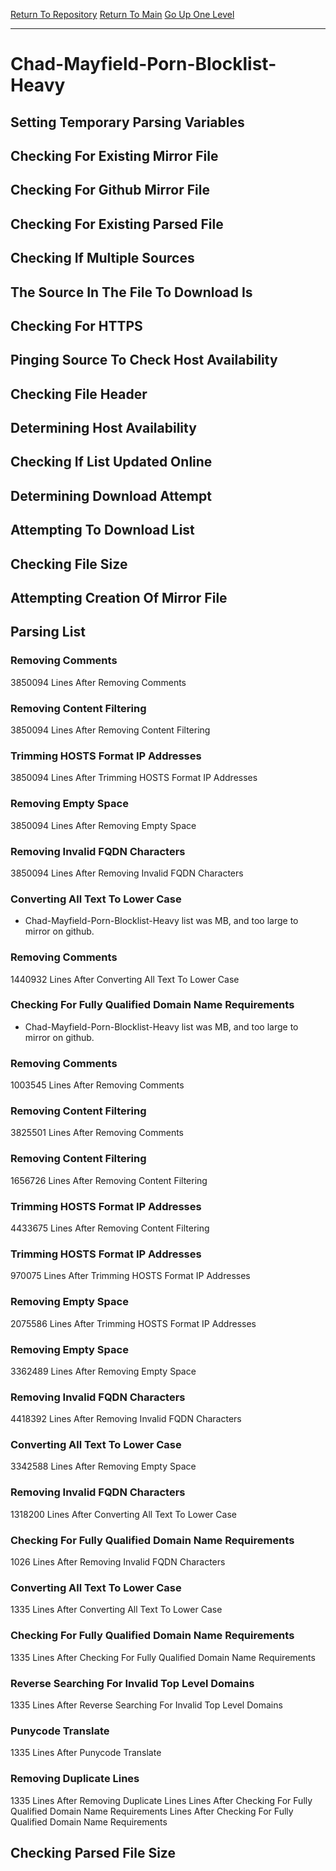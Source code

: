 [Return To Repository](https://github.com/DigitalWarrior/piholeparser/)
[Return To Main](https://github.com/DigitalWarrior/piholeparser/blob/master/RecentRunLogs/Mainlog.md)
[Go Up One Level](https://github.com/DigitalWarrior/piholeparser/blob/master/RecentRunLogs/TopLevelScripts/30-Processing-External-Blacklists.md)
____________________________________
# Chad-Mayfield-Porn-Blocklist-Heavy
## Setting Temporary Parsing Variables
## Checking For Existing Mirror File
## Checking For Github Mirror File
## Checking For Existing Parsed File
## Checking If Multiple Sources
## The Source In The File To Download Is
## Checking For HTTPS
## Pinging Source To Check Host Availability
## Checking File Header
## Determining Host Availability
## Checking If List Updated Online
## Determining Download Attempt
## Attempting To Download List
## Checking File Size
## Attempting Creation Of Mirror File
## Parsing List
### Removing Comments
3850094 Lines After Removing Comments
### Removing Content Filtering
3850094 Lines After Removing Content Filtering
### Trimming HOSTS Format IP Addresses
3850094 Lines After Trimming HOSTS Format IP Addresses
### Removing Empty Space
3850094 Lines After Removing Empty Space
### Removing Invalid FQDN Characters
3850094 Lines After Removing Invalid FQDN Characters
### Converting All Text To Lower Case
* Chad-Mayfield-Porn-Blocklist-Heavy list was  MB, and too large to mirror on github. 
### Removing Comments
1440932 Lines After Converting All Text To Lower Case
### Checking For Fully Qualified Domain Name Requirements
* Chad-Mayfield-Porn-Blocklist-Heavy list was  MB, and too large to mirror on github. 
### Removing Comments
1003545 Lines After Removing Comments
### Removing Content Filtering
3825501 Lines After Removing Comments
### Removing Content Filtering
1656726 Lines After Removing Content Filtering
### Trimming HOSTS Format IP Addresses
4433675 Lines After Removing Content Filtering
### Trimming HOSTS Format IP Addresses
970075 Lines After Trimming HOSTS Format IP Addresses
### Removing Empty Space
2075586 Lines After Trimming HOSTS Format IP Addresses
### Removing Empty Space
3362489 Lines After Removing Empty Space
### Removing Invalid FQDN Characters
4418392 Lines After Removing Invalid FQDN Characters
### Converting All Text To Lower Case
3342588 Lines After Removing Empty Space
### Removing Invalid FQDN Characters
1318200 Lines After Converting All Text To Lower Case
### Checking For Fully Qualified Domain Name Requirements
1026 Lines After Removing Invalid FQDN Characters
### Converting All Text To Lower Case
1335 Lines After Converting All Text To Lower Case
### Checking For Fully Qualified Domain Name Requirements
1335 Lines After Checking For Fully Qualified Domain Name Requirements
### Reverse Searching For Invalid Top Level Domains
1335 Lines After Reverse Searching For Invalid Top Level Domains
### Punycode Translate
1335 Lines After Punycode Translate
### Removing Duplicate Lines
1335 Lines After Removing Duplicate Lines
 Lines After Checking For Fully Qualified Domain Name Requirements
 Lines After Checking For Fully Qualified Domain Name Requirements
## Checking Parsed File Size
